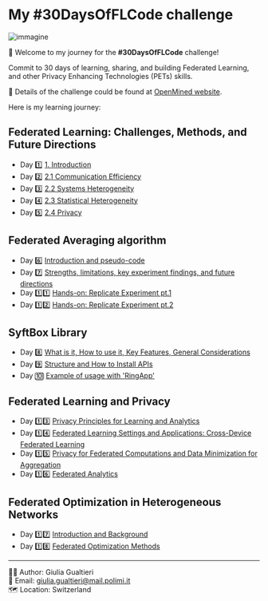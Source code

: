 # My #30DaysOfFLCode challenge

![immagine](https://info.openmined.org/hubfs/30dayspromo.png)

🚀 Welcome to my journey for the **#30DaysOfFLCode** challenge! <br>

Commit to 30 days of learning, sharing, and building Federated Learning, and other Privacy Enhancing Technologies (PETs) skills.

📄 Details of the challenge could be found at [OpenMined website](https://info.openmined.org/30daysofflcode).

Here is my learning journey:

## Federated Learning: Challenges, Methods, and Future Directions
- Day 1️⃣ [1. Introduction](30days/day1/day1.md)
- Day 2️⃣ [2.1 Communication Efficiency](30days/day2/day2.md)
- Day 3️⃣ [2.2 Systems Heterogeneity](30days/day3/day3.md)
- Day 4️⃣ [2.3 Statistical Heterogeneity](30days/day4/day4.md)
- Day 5️⃣ [2.4 Privacy](30days/day5/day5.md)

## Federated Averaging algorithm
- Day 6️⃣ [Introduction and pseudo-code](30days/day6/day6.md)
- Day 7️⃣ [Strengths, limitations, key experiment findings, and future directions](30days/day7/day7.md)
- Day 1️⃣1️⃣ [Hands-on: Replicate Experiment pt.1](30days/day11/day11.md)
- Day 1️⃣2️⃣ [Hands-on: Replicate Experiment pt.2](30days/day12/day12.md)

## SyftBox Library
- Day 8️⃣ [What is it, How to use it, Key Features, General Considerations](30days/day8/day8.md)
- Day 9️⃣ [Structure and How to Install APIs](30days/day9/day9.md)
- Day 🔟 [Example of usage with 'RingApp'](30days/day10/day10.md)

## Federated Learning and Privacy
- Day 1️⃣3️⃣ [Privacy Principles for Learning and Analytics](30days/day13/day13.md)
- Day 1️⃣4️⃣ [Federated Learning Settings and Applications: Cross-Device Federated Learning](30days/day14/day14.md)
- Day 1️⃣5️⃣ [Privacy for Federated Computations and Data Minimization for Aggregation](30days/day15/day15.md)
- Day 1️⃣6️⃣ [Federated Analytics](30days/day16/day16.md)

## Federated Optimization in Heterogeneous Networks
- Day 1️⃣7️⃣ [Introduction and Background](30days/day17/day17.md)
- Day 1️⃣8️⃣ [Federated Optimization Methods](30days/day18/day18.md)


<!-- ![immagine](https://info.openmined.org/hubfs/OpenMined-Logo.svg) -->

<!-- 👉 If you desire to follow my journey: here's the [link](./30days/README.md)! -->


-------
👩‍🔬 Author: Giulia Gualtieri <br>
📧 Email: giulia.gualtieri@mail.polimi.it <br>
🗺️ Location: Switzerland
